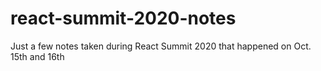 # react-summit-2020-notes
Just a few notes taken during React Summit 2020 that happened on Oct. 15th and 16th
